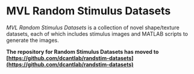 # MVL Random Stimulus Datasets

*MVL Random Stimulus Datasets* is a collection of novel shape/texture datasets, each of which includes stimulus images and MATLAB scripts to generate the images.

**The repository for Random Stimulus Datasets has moved to [https://github.com/dcantlab/randstim-datasets](https://github.com/dcantlab/randstim-datasets)**